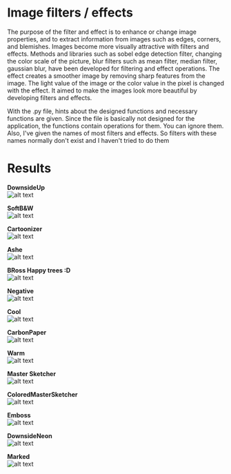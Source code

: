 # Image filters / effects
 
The purpose of the filter and effect is to enhance or change image properties, and to extract information from images such as edges, corners, and blemishes. Images become more visually attractive with filters and effects. Methods and libraries such as sobel edge detection filter, changing the color scale of the picture, blur filters such as mean filter, median filter, gaussian blur, have been developed for filtering and effect operations. The effect creates a smoother image by removing sharp features from the image. The light value of the image or the color value in the pixel is changed with the effect. It aimed to make the images look more beautiful by developing filters and effects.


With the .py file, hints about the designed functions and necessary functions are given. Since the file is basically not designed for the application, the functions contain operations for them. You can ignore them. Also, I've given the names of most filters and effects. So filters with these names normally don't exist and I haven't tried to do them

# Results

<b>DownsideUp <br></b>
![alt text](https://github.com/bakkyn/Image-filters-effects/blob/main/results/1.png)
 
<b>SoftB&W<br></b>
![alt text](https://github.com/bakkyn/Image-filters-effects/blob/main/results/2.png)

<b>Cartoonizer<br></b>
![alt text](https://github.com/bakkyn/Image-filters-effects/blob/main/results/3.png)

<b>Ashe<br></b>
![alt text](https://github.com/bakkyn/Image-filters-effects/blob/main/results/4.png)

<b>BRoss Happy trees :D<br></b>
![alt text](https://github.com/bakkyn/Image-filters-effects/blob/main/results/5.png)

<b>Negative<br></b>
![alt text](https://github.com/bakkyn/Image-filters-effects/blob/main/results/6.png)

<b>Cool<br></b>
![alt text](https://github.com/bakkyn/Image-filters-effects/blob/main/results/7.png)

<b>CarbonPaper<br></b>
![alt text](https://github.com/bakkyn/Image-filters-effects/blob/main/results/8.png)

<b>Warm<br></b>
![alt text](https://github.com/bakkyn/Image-filters-effects/blob/main/results/9.png)

<b>Master Sketcher<br></b>
![alt text](https://github.com/bakkyn/Image-filters-effects/blob/main/results/10.png)

<b>ColoredMasterSketcher<br></b>
![alt text](https://github.com/bakkyn/Image-filters-effects/blob/main/results/11.png)

<b>Emboss<br></b>
![alt text](https://github.com/bakkyn/Image-filters-effects/blob/main/results/12.png)

<b>DownsideNeon<br></b>
![alt text](https://github.com/bakkyn/Image-filters-effects/blob/main/results/13.png)

<b>Marked<br></b>
![alt text](https://github.com/bakkyn/Image-filters-effects/blob/main/results/14.png)


